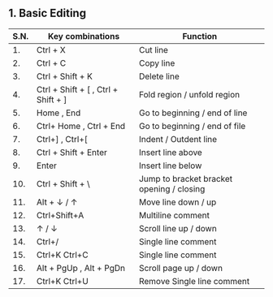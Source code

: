 
## 1. Basic Editing 

| S.N. |Key combinations   |  Function    |
| -----|-----| ------------ | 
|1.| Ctrl + X | Cut line |
|2.|Ctrl + C| Copy line|
|3.|Ctrl + Shift + K| Delete line|
|4.|Ctrl + Shift + [ , Ctrl + Shift + ]| Fold region / unfold region|
|5.|Home , End| Go to beginning / end of line|
|6.|Ctrl+ Home , Ctrl + End|Go to beginning / end of file|
|7.|Ctrl+] , Ctrl+[ |Indent / Outdent line|
|8.|Ctrl + Shift + Enter|Insert line above|
|9.|Enter|Insert line below|
|10.|Ctrl + Shift + \ | Jump to bracket bracket opening / closing |
|11.|Alt + ↓ / ↑| Move line down / up|
|12.|Ctrl+Shift+A| Multiline comment|
|13.| ↑ / ↓| Scroll line up / down|
|14.|Ctrl+/| Single line comment|
|15.|Ctrl+K Ctrl+C| Single line comment|
|16.|Alt + PgUp , Alt + PgDn| Scroll page up / down|
|17.|Ctrl+K Ctrl+U |Remove Single line comment|
